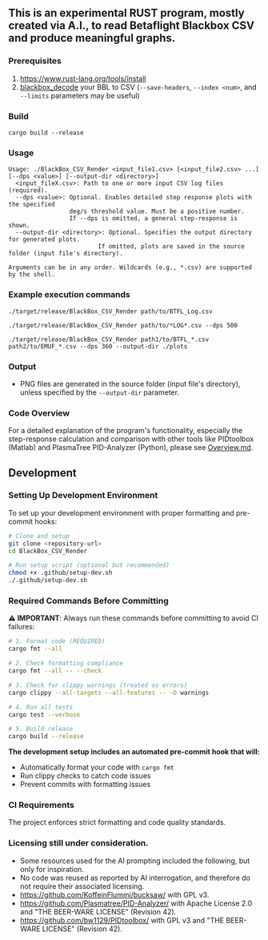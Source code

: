## This is an experimental RUST program, mostly created via A.I., to read Betaflight Blackbox CSV and produce meaningful graphs.

### Prerequisites

1. https://www.rust-lang.org/tools/install
2. [blackbox_decode](https://github.com/betaflight/blackbox-tools) your BBL to CSV (`--save-headers`, `--index <num>`, and `--limits` parameters may be useful)

### Build

```shell
cargo build --release
```

### Usage
```shell
Usage: ./BlackBox_CSV_Render <input_file1.csv> [<input_file2.csv> ...] [--dps <value>] [--output-dir <directory>]
  <input_fileX.csv>: Path to one or more input CSV log files (required).
  --dps <value>: Optional. Enables detailed step response plots with the specified
                 deg/s threshold value. Must be a positive number.
                 If --dps is omitted, a general step-response is shown.
  --output-dir <directory>: Optional. Specifies the output directory for generated plots.
                         If omitted, plots are saved in the source folder (input file's directory).

Arguments can be in any order. Wildcards (e.g., *.csv) are supported by the shell.
```
### Example execution commands
```shell
./target/release/BlackBox_CSV_Render path/to/BTFL_Log.csv
```
```shell
./target/release/BlackBox_CSV_Render path/to/*LOG*.csv --dps 500
```
```shell
./target/release/BlackBox_CSV_Render path1/to/BTFL_*.csv path2/to/EMUF_*.csv --dps 360 --output-dir ./plots
```

### Output
- PNG files are generated in the source folder (input file's directory), unless specified by the `--output-dir` parameter.

### Code Overview

For a detailed explanation of the program's functionality, especially the step-response calculation and comparison with other tools like PIDtoolbox (Matlab) and PlasmaTree PID-Analyzer (Python), please see [Overview.md](Overview.md).

## Development

### Setting Up Development Environment

To set up your development environment with proper formatting and pre-commit hooks:

```bash
# Clone and setup
git clone <repository-url>
cd BlackBox_CSV_Render

# Run setup script (optional but recommended)
chmod +x .github/setup-dev.sh
./.github/setup-dev.sh
```

### Required Commands Before Committing

**⚠️ IMPORTANT**: Always run these commands before committing to avoid CI failures:

```bash
# 1. Format code (REQUIRED)
cargo fmt --all

# 2. Check formatting compliance
cargo fmt --all -- --check

# 3. Check for clippy warnings (treated as errors)
cargo clippy --all-targets --all-features -- -D warnings

# 4. Run all tests
cargo test --verbose

# 5. Build release
cargo build --release
```

**The development setup includes an automated pre-commit hook that will:**
- Automatically format your code with `cargo fmt`
- Run clippy checks to catch code issues
- Prevent commits with formatting issues

### CI Requirements

The project enforces strict formatting and code quality standards.

### Licensing still under consideration.
- Some resources used for the AI prompting included the following, but only for inspiration.
- No code was reused as reported by AI interrogation, and therefore do not require their associated licensing.
- https://github.com/KoffeinFlummi/bucksaw/ with GPL v3.
- https://github.com/Plasmatree/PID-Analyzer/ with Apache License 2.0 and "THE BEER-WARE LICENSE" (Revision 42).
- https://github.com/bw1129/PIDtoolbox/ with GPL v3 and "THE BEER-WARE LICENSE" (Revision 42).
